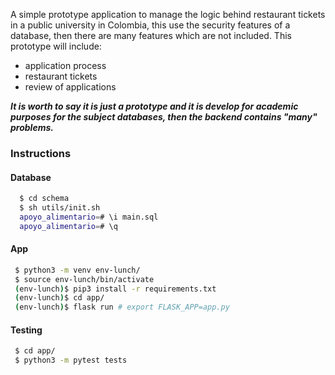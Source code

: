 A simple prototype application to manage the logic behind restaurant tickets in a public university in Colombia, this use the security features of a database, then there are many features which are not included. This prototype will include:

- application process
- restaurant tickets
- review of applications

***It is worth to say it is just a prototype and it is develop for academic purposes for the subject databases, then the backend contains "many" problems.***

### Instructions

#### Database
```sh
  $ cd schema
  $ sh utils/init.sh
  apoyo_alimentario=# \i main.sql
  apoyo_alimentario=# \q
```

#### App
```sh
 $ python3 -m venv env-lunch/
 $ source env-lunch/bin/activate
 (env-lunch)$ pip3 install -r requirements.txt
 (env-lunch)$ cd app/
 (env-lunch)$ flask run # export FLASK_APP=app.py
```

#### Testing
```sh
 $ cd app/
 $ python3 -m pytest tests
```
